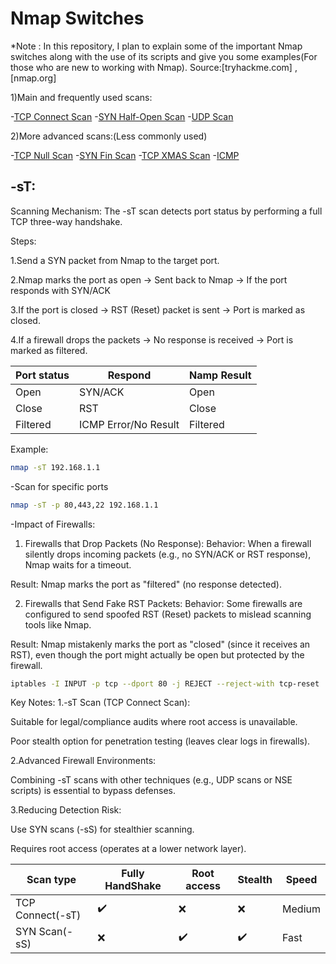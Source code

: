 # Nmap Switches

*Note : In this repository, I plan to explain some of the important Nmap switches along with the use of its scripts and give you some examples(For those who are new to working with Nmap).
Source:[tryhackme.com] , [nmap.org]

1)Main and frequently used scans:

-[TCP Connect Scan](#-sT)
-[SYN Half-Open Scan](#-sS)
-[UDP Scan](#-sU)

2)More advanced scans:(Less commonly used)

-[TCP Null Scan](#-sN)
-[SYN Fin Scan](#-sF)
-[TCP XMAS Scan](#-sX)
-[ICMP](#Ping-Scan)


## -sT:
Scanning Mechanism:
The -sT scan detects port status by performing a full TCP three-way handshake.

Steps:

1.Send a SYN packet from Nmap to the target port.

2.Nmap marks the port as open → Sent back to Nmap → If the port responds with SYN/ACK

3.If the port is closed → RST (Reset) packet is sent → Port is marked as closed.

4.If a firewall drops the packets → No response is received → Port is marked as filtered.

| Port status | Respond              | Namp Result |
|-------------|----------------------|-------------|
| Open        | SYN/ACK              | Open        |
| Close       | RST                  | Close       |
| Filtered    | ICMP Error/No Result | Filtered    |

Example:

```bash
nmap -sT 192.168.1.1
```
-Scan for specific ports
```bash
nmap -sT -p 80,443,22 192.168.1.1
```

-Impact of Firewalls:

1. Firewalls that Drop Packets (No Response):
Behavior: When a firewall silently drops incoming packets (e.g., no SYN/ACK or RST response), Nmap waits for a timeout.

Result: Nmap marks the port as "filtered" (no response detected).

2. Firewalls that Send Fake RST Packets:
Behavior: Some firewalls are configured to send spoofed RST (Reset) packets to mislead scanning tools like Nmap.

Result: Nmap mistakenly marks the port as "closed" (since it receives an RST), even though the port might actually be open but protected by the firewall.

```bash
iptables -I INPUT -p tcp --dport 80 -j REJECT --reject-with tcp-reset
```

Key Notes:
1.-sT Scan (TCP Connect Scan):

Suitable for legal/compliance audits where root access is unavailable.

Poor stealth option for penetration testing (leaves clear logs in firewalls).

2.Advanced Firewall Environments:

Combining -sT scans with other techniques (e.g., UDP scans or NSE scripts) is essential to bypass defenses.

3.Reducing Detection Risk:

Use SYN scans (-sS) for stealthier scanning.

Requires root access (operates at a lower network layer).



| Scan type        	| Fully HandShake 	| Root access 	| Stealth 	| Speed  	|
|------------------	|-----------------	|-------------	|---------	|--------	|
| TCP Connect(-sT) 	| ✔️               	| ❌           	| ❌       	| Medium 	|
| SYN Scan(-sS)    	| ❌               	| ✔️           	| ✔️       	| Fast   	|
